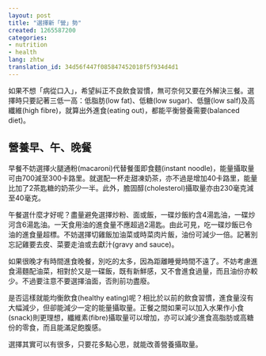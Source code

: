 ```yaml
---
layout: post
title: "選擇新「營」勢"
created: 1265587200
categories:
- nutrition
- health
lang: zhtw
translation_id: 34d56f447f085847452018f5f934d4d1
---
```

<!--break-->
<p>如果不想「病從口入」，希望糾正不良飲食習慣，無可奈何又要在外解決三餐。選擇時只要記著三低一高：低脂肪(low fat)、低糖(low sugar)、低鹽(low salf)及高纖維(high fibre)，就算出外進食(eating out)，都能平衡營養需要(balanced diet)。 </p>

<h2>營養早、午、晚餐</h2>

<p>早餐不妨選擇火腿通粉(macaroni)代替餐蛋即食麵(instant noodle)，能量攝取量可由700減至300卡路里。就選配一杯走甜凍奶茶，亦不過是增加40卡路里，能量比加了2茶匙糖的奶茶少一半。此外，膽固醇(cholesterol)攝取量亦由230毫克減至40毫克。 </p>

<p>午餐選什麼才好呢？盡量避免選擇炒粉、面或飯，一碟炒飯約含4湯匙油，一碟炒河含6湯匙油。一天食用油的進食量不應超過2湯匙。由此可見，吃一碟炒飯已令油的進食量超標。不妨選擇切雞飯加油菜或時菜肉片飯，油份可減少一倍。記著別忘記雞要去皮、菜要走油或去獻汁(gravy and sauce)。 </p>

<p>如果很晚才有時間進食晚餐，別吃的太多，因為距離睡覺時間不遠了。不妨考慮進食湯麵配油菜，相對於又是一碟飯，既有新鮮感，又不會進食過量，而且油份亦較少。不過要注意不要選擇油面，否則前功盡廢。 </p>

<p>是否這樣就能均衡飲食(healthy eating)呢？相比於以前的飲食習慣，進食量沒有大幅減少，但卻能減少一定的能量攝取量。正餐之間如果可以加入水果作小食(snack)則更理想，纖維素(fibre)攝取量可以增加，亦可以減少進食高脂肪或高糖份的零食，而且能滿足飽腹感。 </p>

<p>選擇其實可以有很多，只要花多點心思，就能改善營養攝取量。 </p>
